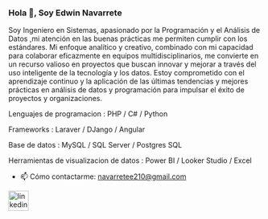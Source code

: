 ### Hola 👋, Soy Edwin Navarrete
Soy Ingeniero en Sistemas, apasionado por la Programación y el Análisis de Datos ,mi atención en las buenas
prácticas me permiten cumplir con los estándares. Mi enfoque analítico y creativo, combinado con mi
capacidad para colaborar eficazmente en equipos multidisciplinarios, me convierte en un recurso valioso en
proyectos que buscan innovar y mejorar a través del uso inteligente de la tecnología y los datos. Estoy
comprometido con el aprendizaje continuo y la aplicación de las últimas tendencias y mejores prácticas en
análisis de datos y programación para impulsar el éxito de proyectos y organizaciones.


Lenguajes de programacion : PHP / C# / Python 

Frameworks : Laraver / DJango / Angular

Base de datos : MySQL / SQL Server / Postgres SQL

Herramientas de visualizacion de datos : Power BI / Looker Studio / Excel


- 📫 Cómo contactarme: navarretee210@gmail.com 


[<img src='https://cdn.jsdelivr.net/npm/simple-icons@3.0.1/icons/linkedin.svg' alt='linkedin' height='40'>](https://www.linkedin.com/in/edwin-navarrete210/)  


